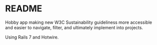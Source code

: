 # README

Hobby app making new W3C Sustainability guideliness more accessible and easier to navigate, filter, and ultimately implement into projects.

Using Rails 7 and Hotwire. 
